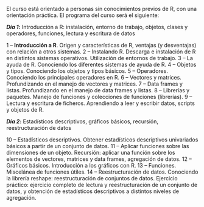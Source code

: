 El curso está orientado a personas sin conocimientos previos de R, con una orientación práctica. El programa del curso será el siguiente:

<b>***Día 1***:</b> Introducción a R: instalación, entorno de trabajo, objetos, clases y operadores, funciones, lectura y escritura de datos

1 – **Introducción a R**.  Origen y características de R, ventajas (y desventajas) con relación a otros sistemas.
2 – Instalando R. Descarga e instalación de R en distintos sistemas operativos. Utilización de entornos de trabajo.
3 – La ayuda de R. Conociendo los diferentes sistemas de ayuda de R.
4 – Objetos y tipos. Conociendo los objetos y tipos básicos.
5 – Operadores. Conociendo los principales operadores en R.
6 – Vectores y matrices. Profundizando en el manejo de vectores y matrices.
7 – Data frames y listas. Profundizando en el manejo de data frames y listas.
8 – Librerías y paquetes. Manejo de funciones y colecciones de funciones (librerías).
9 – Lectura y escritura de ficheros. Aprendiendo a leer y escribir datos, scripts y objetos de R.

<b>***Día 2***:</b>   Estadísticos descriptivos, gráficos básicos, recursión, reestructuración de datos

10 – Estadísticos descriptivos. Obtener estadísticos descriptivos univariados básicos a partir de un conjunto de datos.
11 – Aplicar funciones sobre las dimensiones de un objeto. Recursión: aplicar una función sobre los elementos de vectores, matrices y data frames, agregación de datos.
12 – Gráficos básicos. Introducción a los gráficos con R.
13 – Funciones. Miscelánea de funciones útiles.
14 – Reestructuración de datos. Conociendo la librería reshape: reestructuración de conjuntos de datos.
Ejercicio práctico: ejercicio completo de lectura y reestructuración de un conjunto de datos, y obtención de estadísticos descriptivos a distintos niveles de agregación.


